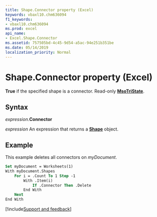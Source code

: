 ```yaml
---
title: Shape.Connector property (Excel)
keywords: vbaxl10.chm636094
f1_keywords:
- vbaxl10.chm636094
ms.prod: excel
api_name:
- Excel.Shape.Connector
ms.assetid: 757505bd-4c45-9d54-a5ac-94e251b351be
ms.date: 05/14/2019
localization_priority: Normal
---
```



# Shape.Connector property (Excel)

**True** if the specified shape is a connector. Read-only **[MsoTriState](Office.MsoTriState.md)**.


## Syntax

_expression_.**Connector**

_expression_ An expression that returns a **[Shape](Excel.Shape.md)** object.


## Example

This example deletes all connectors on _myDocument_.

```vb
Set myDocument = Worksheets(1) 
With myDocument.Shapes 
    For i = .Count To 1 Step -1 
        With .Item(i) 
            If .Connector Then .Delete 
        End With 
    Next 
End With
```




[!include[Support and feedback](~/includes/feedback-boilerplate.md)]